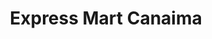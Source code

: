 ---
title: "Express Mart Canaima"
url: /ciudad-guayana-san-felix/express-mart-canaima/
shop: Lebensmittel
---